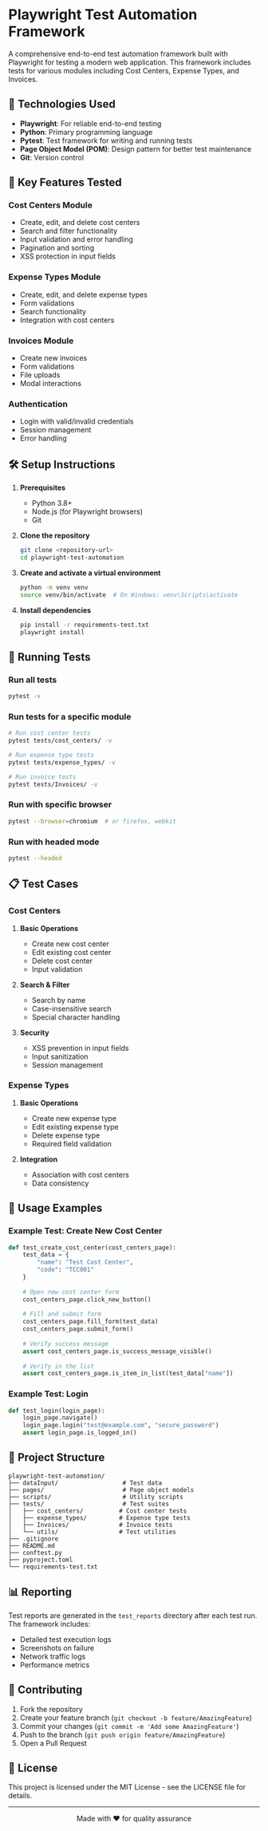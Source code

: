 # Playwright Test Automation Framework

A comprehensive end-to-end test automation framework built with Playwright for testing a modern web application. This framework includes tests for various modules including Cost Centers, Expense Types, and Invoices.

## 🚀 Technologies Used

- **Playwright**: For reliable end-to-end testing
- **Python**: Primary programming language
- **Pytest**: Test framework for writing and running tests
- **Page Object Model (POM)**: Design pattern for better test maintenance
- **Git**: Version control

## 🧪 Key Features Tested

### Cost Centers Module
- Create, edit, and delete cost centers
- Search and filter functionality
- Input validation and error handling
- Pagination and sorting
- XSS protection in input fields

### Expense Types Module
- Create, edit, and delete expense types
- Form validations
- Search functionality
- Integration with cost centers

### Invoices Module
- Create new invoices
- Form validations
- File uploads
- Modal interactions

### Authentication
- Login with valid/invalid credentials
- Session management
- Error handling

## 🛠️ Setup Instructions

1. **Prerequisites**
   - Python 3.8+
   - Node.js (for Playwright browsers)
   - Git

2. **Clone the repository**
   ```bash
   git clone <repository-url>
   cd playwright-test-automation
   ```

3. **Create and activate a virtual environment**
   ```bash
   python -m venv venv
   source venv/bin/activate  # On Windows: venv\Scripts\activate
   ```

4. **Install dependencies**
   ```bash
   pip install -r requirements-test.txt
   playwright install
   ```

## 🚦 Running Tests

### Run all tests
```bash
pytest -v
```

### Run tests for a specific module
```bash
# Run cost center tests
pytest tests/cost_centers/ -v

# Run expense type tests
pytest tests/expense_types/ -v

# Run invoice tests
pytest tests/Invoices/ -v
```

### Run with specific browser
```bash
pytest --browser=chromium  # or firefox, webkit
```

### Run with headed mode
```bash
pytest --headed
```

## 📋 Test Cases

### Cost Centers
1. **Basic Operations**
   - Create new cost center
   - Edit existing cost center
   - Delete cost center
   - Input validation

2. **Search & Filter**
   - Search by name
   - Case-insensitive search
   - Special character handling

3. **Security**
   - XSS prevention in input fields
   - Input sanitization
   - Session management

### Expense Types
1. **Basic Operations**
   - Create new expense type
   - Edit existing expense type
   - Delete expense type
   - Required field validation

2. **Integration**
   - Association with cost centers
   - Data consistency

## 📝 Usage Examples

### Example Test: Create New Cost Center
```python
def test_create_cost_center(cost_centers_page):
    test_data = {
        "name": "Test Cost Center",
        "code": "TCC001"
    }
    
    # Open new cost center form
    cost_centers_page.click_new_button()
    
    # Fill and submit form
    cost_centers_page.fill_form(test_data)
    cost_centers_page.submit_form()
    
    # Verify success message
    assert cost_centers_page.is_success_message_visible()
    
    # Verify in the list
    assert cost_centers_page.is_item_in_list(test_data["name"])
```

### Example Test: Login
```python
def test_login(login_page):
    login_page.navigate()
    login_page.login("test@example.com", "secure_password")
    assert login_page.is_logged_in()
```

## 📂 Project Structure

```
playwright-test-automation/
├── dataInput/                  # Test data
├── pages/                      # Page object models
├── scripts/                    # Utility scripts
├── tests/                      # Test suites
│   ├── cost_centers/          # Cost center tests
│   ├── expense_types/         # Expense type tests
│   ├── Invoices/              # Invoice tests
│   └── utils/                 # Test utilities
├── .gitignore
├── README.md
├── conftest.py
├── pyproject.toml
└── requirements-test.txt
```

## 📊 Reporting

Test reports are generated in the `test_reports` directory after each test run. The framework includes:
- Detailed test execution logs
- Screenshots on failure
- Network traffic logs
- Performance metrics

## 🤝 Contributing

1. Fork the repository
2. Create your feature branch (`git checkout -b feature/AmazingFeature`)
3. Commit your changes (`git commit -m 'Add some AmazingFeature'`)
4. Push to the branch (`git push origin feature/AmazingFeature`)
5. Open a Pull Request

## 📄 License

This project is licensed under the MIT License - see the LICENSE file for details.

---

<div align="center">
  Made with ❤️ for quality assurance
</div>
